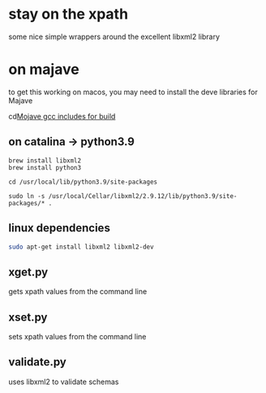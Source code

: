 # stay on the xpath

some nice simple wrappers around the excellent libxml2 library

# on majave
to get this working on macos, you may need to install the deve libraries for Majave

cd[Mojave gcc includes for build](https://silvae86.github.io/sysadmin/mac/osx/mojave/beta/libxml2/2018/07/05/fixing-missing-headers-for-homebrew-in-mac-osx-mojave/)

## on catalina -> python3.9
```
brew install libxml2
brew install python3

cd /usr/local/lib/python3.9/site-packages

sudo ln -s /usr/local/Cellar/libxml2/2.9.12/lib/python3.9/site-packages/* .
```

## linux dependencies
```bash
sudo apt-get install libxml2 libxml2-dev
```

## xget.py

gets xpath values from the command line

## xset.py

sets xpath values from the command line

## validate.py

uses libxml2 to validate schemas



